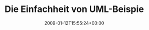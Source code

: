 ---
retweeted: false
source: <a href="http://twitter.com" rel="nofollow">Twitter Web Client</a>
entities:
  hashtags: []
  symbols: []
  user_mentions: []
  urls: []
display_text_range:
- '0'
- '137'
favorite_count: '0'
id_str: '1113321130'
truncated: false
retweet_count: '0'
id: '1113321130'
created_at: Mon Jan 12 15:55:24 +0000 2009
favorited: false
full_text: Die Einfachheit von UML-Beispielen mal beseite gelassen - hat jemals schon
  jemand "Dog", "Cat" oder "Mammal" in seiner Software benötigt?
lang: de
tags:
- pesos:twitter
date: '2009-01-12T15:55:24+00:00'
src: https://twitter.com/bascht/status/1113321130
original_url: https://twitter.com/bascht/status/1113321130
type: twitter_tweet
text: Die Einfachheit von UML-Beispielen mal beseite gelassen - hat jemals schon jemand
  "Dog", "Cat" oder "Mammal" in seiner Software benötigt?
title: Die Einfachheit von UML-Beispie

---